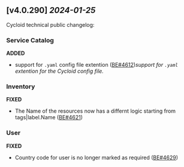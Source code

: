 ## [v4.0.290] _2024-01-25_

Cycloid technical public changelog:

### Service Catalog
**ADDED**
- support for `.yaml` config file extention ([BE#4612])*support for `.yaml` extention for the Cycloid config file.*
### Inventory
**FIXED**
- The Name of the resources now has a differnt logic starting from tags|label.Name ([BE#4621])
### User
**FIXED**
- Country code for user is no longer marked as required ([BE#4629])

[BE#4612]: https://github.com/cycloidio/youdeploy-http-api/pull/4612
[BE#4621]: https://github.com/cycloidio/youdeploy-http-api/pull/4621
[BE#4629]: https://github.com/cycloidio/youdeploy-http-api/pull/4629

